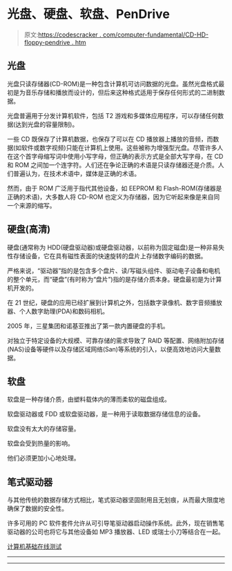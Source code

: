 # 光盘、硬盘、软盘、PenDrive

> 原文:[https://codescracker . com/computer-fundamental/CD-HD-floppy-pendrive . htm](https://codescracker.com/computer-fundamental/cd-hd-floppy-pendrive.htm)

## 光盘

光盘只读存储器(CD-ROM)是一种包含计算机可访问数据的光盘。虽然光盘格式最初是为音乐存储和播放而设计的，但后来这种格式适用于保存任何形式的二进制数据。

光盘普遍用于分发计算机软件，包括 T2 游戏和多媒体应用程序，可以存储任何数据(达到光盘的容量限制)。

一些 CD 既保存了计算机数据，也保存了可以在 CD 播放器上播放的音频，而数据(如软件或数字视频)只能在计算机上使用。这些被称为增强型光盘。尽管许多人在这个首字母缩写词中使用小写字母，但正确的表示方式是全部大写字母，在 CD 和 ROM 之间加一个连字符。人们还在争论正确的术语是只读存储器还是介质。人们普遍认为，在技术术语中，媒体是正确的术语。

然而，由于 ROM 广泛用于指代其他设备，如 EEPROM 和 Flash-ROM(存储器是正确的术语)，大多数人将 CD-ROM 也定义为存储器，因为它听起来像是来自同一个来源的缩写。

## 硬盘(高清)

硬盘(通常称为 HDD(硬盘驱动器)或硬盘驱动器，以前称为固定磁盘)是一种非易失性存储设备，它在具有磁性表面的快速旋转的盘片上存储数字编码的数据。

严格来说，“驱动器”指的是包含多个盘片、读/写磁头组件、驱动电子设备和电机的整个单元，而“硬盘”(有时称为“盘片”)指的是存储介质本身。硬盘最初是为计算机开发的。

在 21 世纪，硬盘的应用已经扩展到计算机之外，包括数字录像机、数字音频播放器、个人数字助理(PDA)和数码相机。

2005 年，三星集团和诺基亚推出了第一款内置硬盘的手机。

对独立于特定设备的大规模、可靠存储的需求导致了 RAID 等配置、网络附加存储(NAS)设备等硬件以及存储区域网络(San)等系统的引入，以便高效地访问大量数据。

## 软盘

软盘是一种存储介质，由塑料载体内的薄而柔软的磁盘组成。

软盘驱动器或 FDD 或软盘驱动器，是一种用于读取数据存储信息的设备。

软盘没有太大的存储容量。

软盘会受到热量的影响。

他们必须更加小心地处理。

## 笔式驱动器

与其他传统的数据存储方式相比，笔式驱动器坚固耐用且无划痕，从而最大限度地确保了数据的安全性。

许多可用的 PC 软件套件允许从可引导笔驱动器启动操作系统。此外，现在销售笔驱动器的公司也将它与其他设备如 MP3 播放器、LED 或瑞士小刀等结合在一起。

[计算机基础在线测试](/exam/showtest.php?subid=14)

* * *

* * *